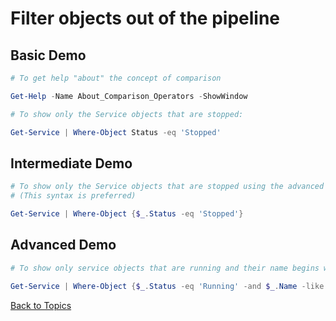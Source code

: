 # Filter objects out of the pipeline

## Basic Demo

```PowerShell
# To get help "about" the concept of comparison

Get-Help -Name About_Comparison_Operators -ShowWindow

# To show only the Service objects that are stopped:

Get-Service | Where-Object Status -eq 'Stopped'
```

## Intermediate Demo

```PowerShell
# To show only the Service objects that are stopped using the advanced syntax
# (This syntax is preferred)

Get-Service | Where-Object {$_.Status -eq 'Stopped'}
```

## Advanced Demo

```PowerShell
# To show only service objects that are running and their name begins with "a"

Get-Service | Where-Object {$_.Status -eq 'Running' -and $_.Name -like "a*"}
```


[Back to Topics](../README.md#morning-session)
